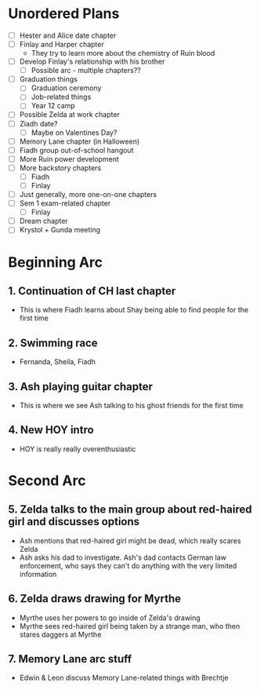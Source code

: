# Unordered Plans
- [ ] Hester and Alice date chapter
- [ ] Finlay and Harper chapter
	- They try to learn more about the chemistry of Ruin blood
- [ ] Develop Finlay's relationship with his brother
	- [ ] Possible arc - multiple chapters??
- [ ] Graduation things
	- [ ] Graduation ceremony
	- [ ] Job-related things
	- [ ] Year 12 camp
- [ ] Possible Zelda at work chapter
- [ ] Ziadh date?
	- [ ] Maybe on Valentines Day?
- [ ] Memory Lane chapter (in Halloween)
- [ ] Fiadh group out-of-school hangout
- [ ] More Ruin power development
- [ ] More backstory chapters
	- [ ] Fiadh
	- [ ] Finlay
- [ ] Just generally, more one-on-one chapters
- [ ] Sem 1 exam-related chapter
	- [ ] Finlay
- [ ] Dream chapter
- [ ] Krystol + Gunda meeting

# Beginning Arc
## 1. Continuation of CH last chapter
- This is where Fiadh learns about Shay being able to find people for the first time
## 2. Swimming race
- Fernanda, Sheila, Fiadh
## 3. Ash playing guitar chapter
- This is where we see Ash talking to his ghost friends for the first time
## 4. New HOY intro
- HOY is really really overenthusiastic
# Second Arc
## 5. Zelda talks to the main group about red-haired girl and discusses options
- Ash mentions that red-haired girl might be dead, which really scares Zelda
- Ash asks his dad to investigate. Ash's dad contacts German law enforcement, who says they can't do anything with the very limited information
## 6. Zelda draws drawing for Myrthe
- Myrthe uses her powers to go inside of Zelda's drawing
- Myrthe sees red-haired girl being taken by a strange man, who then stares daggers at Myrthe
## 7. Memory Lane arc stuff
- Edwin & Leon discuss Memory Lane-related things with Brechtje